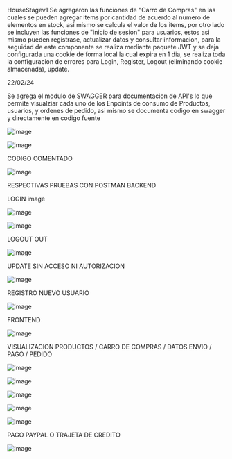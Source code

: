 HouseStagev1
Se agregaron las funciones de "Carro de Compras" en las cuales se pueden agregar items por cantidad de acuerdo al numero de elementos en stock, asi mismo se calcula el valor de los items, por otro lado se incluyen las funciones de "inicio de sesion" para usuarios, estos asi mismo pueden registrase, actualizar datos y consultar informacion, para la seguidad de este componente se realiza mediante paquete JWT y se deja configurada una cookie de forma local la cual expira en 1 dia, se realiza toda la configuracion de errores para Login, Register, Logout (eliminando cookie almacenada), update.

22/02/24

Se agrega el modulo de SWAGGER para documentacion de API's lo que permite visualziar cada uno de los Enpoints de consumo de Productos, usuarios, y ordenes de pedido, asi mismo se documenta codigo en swagger y directamente en codigo fuente

![image](https://github.com/cdbernal01/HouseStagev1.0/assets/129089383/e5e26acb-b799-4c81-a067-4107a7fdc33b)

![image](https://github.com/cdbernal01/HouseStagev1.0/assets/129089383/034fb31c-1a49-40d8-871d-985ed6b5129c)

CODIGO COMENTADO 

![image](https://github.com/cdbernal01/HouseStagev1.0/assets/129089383/9e2e0238-a573-4574-b25c-0cc52abd3021)



RESPECTIVAS PRUEBAS CON POSTMAN BACKEND

LOGIN image

![image](https://github.com/cdbernal01/HouseStagev1.0/assets/129089383/d2707c34-982f-43af-ae49-df854f9d29e8)

![image](https://github.com/cdbernal01/HouseStagev1.0/assets/129089383/e5865ccd-12c5-4158-84d8-b14aa2ab51c1)



LOGOUT OUT 

![image](https://github.com/cdbernal01/HouseStagev1.0/assets/129089383/b7519c72-78b6-406f-9356-7910647990ca)


UPDATE SIN ACCESO NI AUTORIZACION 

![image](https://github.com/cdbernal01/HouseStagev1.0/assets/129089383/f4898cfd-be9d-4670-9d84-3087119a3355)


REGISTRO NUEVO USUARIO 

![image](https://github.com/cdbernal01/HouseStagev1.0/assets/129089383/8ed33583-c958-46d6-9912-41cdc233fa33)


FRONTEND

![image](https://github.com/cdbernal01/HouseStagev1.0/assets/129089383/04f85b48-6fa5-4ec5-b6e6-1c12be9edf40)

VISUALIZACION PRODUCTOS / CARRO DE COMPRAS / DATOS ENVIO / PAGO / PEDIDO

![image](https://github.com/cdbernal01/HouseStagev1.0/assets/129089383/da2cdf97-1d9d-4f88-97f2-6352d6256405)


![image](https://github.com/cdbernal01/HouseStagev1.0/assets/129089383/d0207e06-2883-4ec9-b8fc-17ad8ce8bb6e)

![image](https://github.com/cdbernal01/HouseStagev1.0/assets/129089383/0f213af9-3786-482e-90ac-fc907ad1981e)

![image](https://github.com/cdbernal01/HouseStagev1.0/assets/129089383/7b17a54b-3fa1-49c9-b607-94d16a7ae846)

![image](https://github.com/cdbernal01/HouseStagev1.0/assets/129089383/90b26763-4e18-45ea-8ef5-4599217108b0)

PAGO PAYPAL O TRAJETA DE CREDITO

![image](https://github.com/cdbernal01/HouseStagev1.0/assets/129089383/686ac6ba-572d-4a0e-b689-f4b585e24b15)




